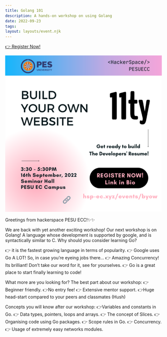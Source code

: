 ```yaml
---
title: Golang 101
description: A hands-on workshop on using Golang
date: 2022-09-23
tags:
layout: layouts/event.njk
---
```


<section class="p-index_links_link">
    <a href="https://forms.gle/iPs8d3agf5i9H1LEA" class="c-gradient-link"> 👉 Register Now! </a>
</section>

![](/static/images/byow/byow_poster_v5.png)

Greetings from hackerspace PESU ECC!✨✨

We are back with yet another exciting workshop!
Our next workshop is on Golang! A language whose development is supported by google, and is syntactically similar to C.
Why should you consider learning Go?

👉 it is the fastest growing language in terms of popularity.
👉 Google uses Go A LOT! So, in case you’re eyeing jobs there…
👉 Amazing Concurrency! Its brilliant! Don’t take our word for it, see for yourselves.
👉 Go is a great place to start finally learning to code!

What more are you looking for?
The best part about our workshop:
👉Beginner friendly.
👉No entry fee!
👉 Extensive mentor support.
👉Huge head-start compared to your peers and classmates (Hush)

Concepts you will know after our workshop:
👉Variables and constants in Go.
👉 Data types, pointers, loops and arrays.
👉 The concept of Slices.
👉 Organising code using Go packages.
👉 Scope rules in Go.
👉 Concurrency.
👉 Usage of extremely easy networks modules.

